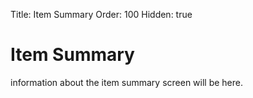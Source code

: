 Title: Item Summary
Order: 100
Hidden: true

# Item Summary

information about the item summary screen will be here.
